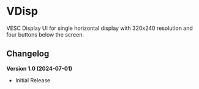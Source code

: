 # VDisp

VESC Display UI for single horizontal display with 320x240 resolution and four buttons below the screen.

## Changelog

**Version 1.0 (2024-07-01)**

* Initial Release

